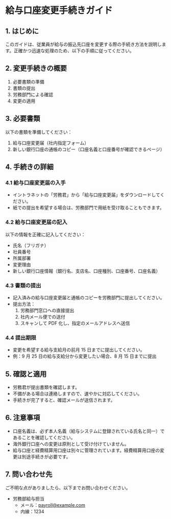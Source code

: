 # 給与口座変更手続きガイド

## 1. はじめに

このガイドは、従業員が給与の振込先口座を変更する際の手続き方法を説明します。正確かつ迅速な処理のため、以下の手順に従ってください。

## 2. 変更手続きの概要

1. 必要書類の準備
2. 書類の提出
3. 労務部門による確認
4. 変更の適用

## 3. 必要書類

以下の書類を準備してください：

1. 給与口座変更届（社内指定フォーム）
2. 新しい銀行口座の通帳のコピー（口座名義と口座番号が確認できるページ）

## 4. 手続きの詳細

### 4.1 給与口座変更届の入手

- イントラネットの「労務君」から「給与口座変更届」をダウンロードしてください。
- 紙での提出を希望する場合は、労務部門で用紙を受け取ることもできます。

### 4.2 給与口座変更届の記入

以下の情報を正確に記入してください：

- 氏名（フリガナ）
- 社員番号
- 所属部署
- 変更理由
- 新しい銀行口座情報（銀行名、支店名、口座種別、口座番号、口座名義）

### 4.3 書類の提出

- 記入済みの給与口座変更届と通帳のコピーを労務部門に提出してください。
- 提出方法：
  1. 労務部門窓口への直接提出
  2. 社内メール便での送付
  3. スキャンして PDF 化し、指定のメールアドレスへ送信

### 4.4 提出期限

- 変更を希望する給与支給月の前月 15 日までに提出してください。
- 例：9 月 25 日の給与支給分から変更したい場合、8 月 15 日までに提出

## 5. 確認と適用

- 労務君が提出書類を確認します。
- 不備がある場合は連絡しますので、速やかに対応してください。
- 手続きが完了すると、確認メールが送信されます。

## 6. 注意事項

- 口座名義は、必ず本人名義（給与システムに登録されている氏名と同一）であることを確認してください。
- 海外銀行口座への変更は原則として受け付けていません。
- 給与口座と経費精算用口座は別々に管理されています。経費精算用口座の変更は別途手続きが必要です。

## 7. 問い合わせ先

ご不明な点がありましたら、以下までお問い合わせください。

- 労務部給与担当
  - メール：payroll@example.com
  - 内線：1234
